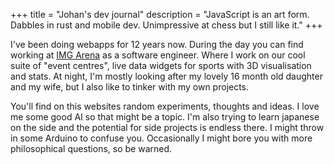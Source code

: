 +++
title = "Johan's dev journal"
description = "JavaScript is an art form. Dabbles in rust and mobile dev. Unimpressive at chess but I still like it."
+++

 I've been doing webapps for 12 years now. During the day you can find working at [IMG Arena](https://imgarena.com) as a software engineer. Where I work on our cool suite of "event centres", live data widgets for sports with 3D visualisation and stats. At night, I'm mostly looking after my lovely 16 month old daughter and my wife, but I also like to tinker with my own projects.

You'll find on this websites random experiments, thoughts and ideas. I love me some good AI so that might be a topic. I'm also trying to learn japanese on the side and the potential for side projects is endless there. I might throw in some Arduino to confuse you. Occasionally I might bore you with more philosophical questions, so be warned.